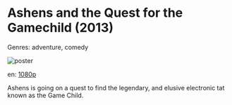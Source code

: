# Ashens and the Quest for the Gamechild (2013)

Genres: adventure, comedy

![poster](http://image.tmdb.org/t/p/w500/3jLIba073jXbrRssD5suUcJxAVd.jpg)

en:
  [1080p](magnet:?xt=urn:btih:e4c5cdcb8f691b5504faccdd476ca266232c6903&dn=Ashens+and+the+Quest+for+the+Gamechild+%282013%29+1080p+BrRip+x264+-+YIFY&tr=udp%3A%2F%2Ftracker.openbittorrent.com%3A80%2Fannounce&tr=udp%3A%2F%2Fglotorrents.pw%3A6969%2Fannounce&tr=udp%3A%2F%2Ftracker.openbittorrent.com%3A80%2Fannounce&tr=udp%3A%2F%2Ftracker.opentrackr.org%3A1337%2Fannounce&tr=udp%3A%2F%2Fzer0day.to%3A1337%2Fannounce&tr=udp%3A%2F%2Ftracker.coppersurfer.tk%3A6969%2Fannounce)
  


Ashens is going on a quest to find the legendary, and elusive electronic tat known as the Game Child.